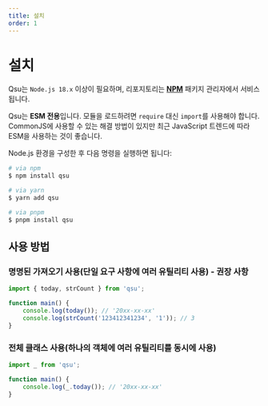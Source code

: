 ```yaml
---
title: 설치
order: 1
---
```


# 설치

Qsu는 `Node.js 18.x` 이상이 필요하며, 리포지토리는 **[NPM](https://npmjs.com)** 패키지 관리자에서 서비스됩니다.

Qsu는 **ESM 전용**입니다. 모듈을 로드하려면 `require` 대신 `import`를 사용해야 합니다. CommonJS에 사용할 수 있는 해결 방법이 있지만 최근 JavaScript 트렌드에 따라 ESM을 사용하는 것이 좋습니다.

Node.js 환경을 구성한 후 다음 명령을 실행하면 됩니다:

```bash
# via npm
$ npm install qsu

# via yarn
$ yarn add qsu

# via pnpm
$ pnpm install qsu
```

## 사용 방법

### 명명된 가져오기 사용(단일 요구 사항에 여러 유틸리티 사용) - 권장 사항

```javascript
import { today, strCount } from 'qsu';

function main() {
	console.log(today()); // '20xx-xx-xx'
	console.log(strCount('123412341234', '1')); // 3
}
```

### 전체 클래스 사용(하나의 객체에 여러 유틸리티를 동시에 사용)

```javascript
import _ from 'qsu';

function main() {
	console.log(_.today()); // '20xx-xx-xx'
}
```
